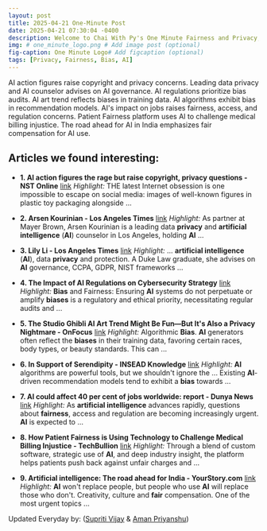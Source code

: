 ```yaml
---
layout: post
title: 2025-04-21 One-Minute Post
date: 2025-04-21 07:30:04 -0400
description: Welcome to Chai With Py's One Minute Fairness and Privacy, which aims to provide you the current happenings in the world of Fairness, Privacy, and AI.
img: # one_minute_logo.png # Add image post (optional)
fig-caption: One Minute Logo# Add figcaption (optional)
tags: [Privacy, Fairness, Bias, AI]
---
```


AI action figures raise copyright and privacy concerns. Leading data privacy and AI counselor advises on AI governance. AI regulations prioritize bias audits. AI art trend reflects biases in training data. AI algorithms exhibit bias in recommendation models. AI's impact on jobs raises fairness, access, and regulation concerns. Patient Fairness platform uses AI to challenge medical billing injustice. The road ahead for AI in India emphasizes fair compensation for AI use.

## Articles we found interesting:

- **1. <b>AI</b> action figures the rage but raise copyright, <b>privacy</b> questions - NST Online** [link](https://www.nst.com.my/opinion/columnists/2025/04/1204861/ai-action-figures-rage-raise-copyright-privacy-questions)
_Highlight:_ THE latest Internet obsession is one impossible to escape on social media: images of well-known figures in plastic toy packaging alongside&nbsp;...

- **2. Arsen Kourinian - Los Angeles Times** [link](https://www.latimes.com/b2b/business-visionaries/business-of-law/arsen-kourinian)
_Highlight:_ As partner at Mayer Brown, Arsen Kourinian is a leading data <b>privacy</b> and <b>artificial intelligence</b> (<b>AI</b>) counselor in Los Angeles, holding <b>AI</b>&nbsp;...

- **3. Lily Li - Los Angeles Times** [link](https://www.latimes.com/b2b/business-visionaries/business-of-law/lily-li)
_Highlight:_ ... <b>artificial intelligence</b> (<b>AI</b>), data <b>privacy</b> and protection. A Duke Law graduate, she advises on <b>AI</b> governance, CCPA, GDPR, NIST frameworks&nbsp;...

- **4. The Impact of <b>AI</b> Regulations on Cybersecurity Strategy** [link](https://cybersecuritynews.com/ai-regulations-on-cybersecurity/)
_Highlight:_ <b>Bias</b> and Fairness: Ensuring <b>AI</b> systems do not perpetuate or amplify <b>biases</b> is a regulatory and ethical priority, necessitating regular audits and&nbsp;...

- **5. The Studio Ghibli <b>AI</b> Art Trend Might Be Fun—But It&#39;s Also a Privacy Nightmare - OnFocus** [link](https://www.onfocus.news/the-studio-ghibli-ai-art-trend-might-be-fun-but-its-also-a-privacy-nightmare/)
_Highlight:_ Algorithmic <b>Bias</b>. <b>AI</b> generators often reflect the <b>biases</b> in their training data, favoring certain races, body types, or beauty standards. This can&nbsp;...

- **6. In Support of Serendipity - INSEAD Knowledge** [link](https://knowledge.insead.edu/marketing/support-serendipity)
_Highlight:_ <b>AI</b> algorithms are powerful tools, but we shouldn&#39;t ignore the ... Existing <b>AI</b>-driven recommendation models tend to exhibit a <b>bias</b> towards&nbsp;...

- **7. <b>AI</b> could affect 40 per cent of jobs worldwide: report - Dunya News** [link](https://dunyanews.tv/en/Technology/879538-ai-could-affect-40-per-cent-of-jobs-worldwide-report)
_Highlight:_ As <b>artificial intelligence</b> advances rapidly, questions about <b>fairness</b>, access and regulation are becoming increasingly urgent. <b>AI</b> is expected to&nbsp;...

- **8. How Patient <b>Fairness</b> is Using Technology to Challenge Medical Billing Injustice - TechBullion** [link](https://techbullion.com/empowering-patients-in-the-digital-age-how-patient-fairness-is-using-technology-to-challenge-medical-billing-injustice/)
_Highlight:_ Through a blend of custom software, strategic use of <b>AI</b>, and deep industry insight, the platform helps patients push back against unfair charges and&nbsp;...

- **9. <b>Artificial intelligence</b>: The road ahead for India - YourStory.com** [link](https://yourstory.com/2025/04/artificial-intelligence-ai-road-ahead-india-agi)
_Highlight:_ <b>AI</b> won&#39;t replace people, but people who use <b>AI</b> will replace those who don&#39;t. Creativity, culture and <b>fair</b> compensation. One of the most urgent topics&nbsp;...


Updated Everyday by: (<a href="https://supritivijay.github.io/">Supriti Vijay</a> & <a href="https://amanpriyanshu.github.io/">Aman Priyanshu</a>)

